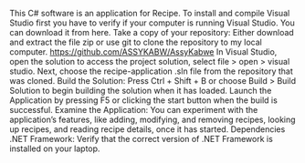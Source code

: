 This C# software is an application for Recipe. 
To install and compile Visual Studio first you have to verify 
if your computer is running Visual Studio. You can download it from here. 
Take a copy of your repository: Either download and extract the file zip or use git
to clone the repository to my local computer. https://github.com/ASSYKABW/AssyKabwe
In Visual Studio, open the solution to access the project solution, select file > open > visual studio. 
Next, choose the recipe-application .sln file from the repository that was cloned. Build the Solution: Press 
Ctrl + Shift + B or choose Build > Build Solution to begin building the solution when it has loaded. Launch the 
Application by pressing F5 or clicking the start button when the build is successful. Examine the Application:
You can experiment with the application’s features, like adding, modifying, and removing recipes, looking up recipes, 
and reading recipe details, once it has started. Dependencies .NET Framework: Verify that the correct version of 
.NET Framework is installed on your laptop.

